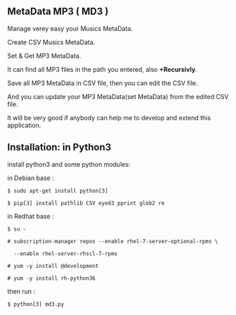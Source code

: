 ## MetaData MP3 ( **MD3** )
Manage verey easy your Musics MetaData.

Create CSV Musics MetaData.

Set & Get MP3 MetaData.

It can find all MP3 files in the path you entered, also **+Recursivly**.

Save all MP3 MetaData in CSV file, then you can edit the CSV file.

And you can update your MP3 MetaData(set MetaData) from the edited CSV file.

It will be very good if anybody can help me to develop and extend this application.

## Installation: in Python3

install python3 and some python modules:

in Debian base :

	$ sudo apt-get install python[3]
	
	$ pip[3] install pathlib CSV eyed3 pprint glob2 re
	
in Redhat base :

	$ su -
	
	# subscription-manager repos --enable rhel-7-server-optional-rpms \
	
	  --enable rhel-server-rhscl-7-rpms
	  
	# yum -y install @development
	
	# yum -y install rh-python36
	
then run :

	$ python[3] md3.py
